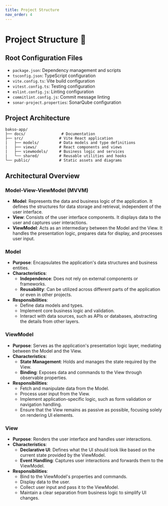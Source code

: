 ```yaml
---
title: Project Structure
nav_order: 4
---
```


# **Project Structure 📁**

 

## Root Configuration Files
- `package.json`: Dependency management and scripts
- `tsconfig.json`: TypeScript configuration
- `vite.config.ts`: Vite build configuration
- `vitest.config.ts`: Testing configuration
- `eslint.config.js`: Linting configuration 
- `commitlint.config.js`: Commit message linting
- `sonar-project.properties`: SonarQube configuration

## Project Architecture
```
bakso-app/
├── docs/                # Documentation
├── src/                # Vite React application
|   ├── models/         # Data models and type definitions
|   ├── views/          # React components and views
|   ├── viewmodels/     # Business logic and services 
|   └── shared/         # Reusable utilities and hooks
└── public/             # Static assets and diagrams 
```

## Architectural Overview

### Model-View-ViewModel (MVVM)

- **Model**: Represents the data and business logic of the application. It defines the structures for data storage and retrieval, independent of the user interface.
- **View**: Consists of the user interface components. It displays data to the user and captures user interactions.
- **ViewModel**: Acts as an intermediary between the Model and the View. It handles the presentation logic, prepares data for display, and processes user input.


### Model

- **Purpose**: Encapsulates the application's data structures and business entities.
- **Characteristics**:
  - **Independence**: Does not rely on external components or frameworks.
  - **Reusability**: Can be utilized across different parts of the application or even in other projects.
- **Responsibilities**:
  - Define data models and types.
  - Implement core business logic and validation.
  - Interact with data sources, such as APIs or databases, abstracting the details from other layers.

### ViewModel

- **Purpose**: Serves as the application's presentation logic layer, mediating between the Model and the View.
- **Characteristics**:
  - **State Management**: Holds and manages the state required by the View.
  - **Binding**: Exposes data and commands to the View through observable properties.
- **Responsibilities**:
  - Fetch and manipulate data from the Model.
  - Process user input from the View.
  - Implement application-specific logic, such as form validation or navigation handling.
  - Ensure that the View remains as passive as possible, focusing solely on rendering UI elements.

### View

- **Purpose**: Renders the user interface and handles user interactions.
- **Characteristics**:
  - **Declarative UI**: Defines what the UI should look like based on the current state provided by the ViewModel.
  - **Event Handling**: Captures user interactions and forwards them to the ViewModel.
- **Responsibilities**:
  - Bind to the ViewModel's properties and commands.
  - Display data to the user.
  - Collect user input and pass it to the ViewModel.
  - Maintain a clear separation from business logic to simplify UI changes.
 